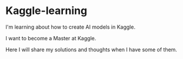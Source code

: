 # Kaggle-learning

I'm learning about how to create AI models in Kaggle.

I want to become a Master at Kaggle.

Here I will share my solutions and thoughts when I have some of them.
